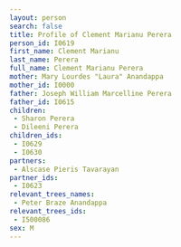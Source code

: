 ```yaml
---
layout: person
search: false
title: Profile of Clement Marianu Perera
person_id: I0619
first_name: Clement Marianu
last_name: Perera
full_name: Clement Marianu Perera
mother: Mary Lourdes "Laura" Anandappa
mother_id: I0000
father: Joseph William Marcelline Perera
father_id: I0615
children:
 - Sharon Perera
 - Dileeni Perera
children_ids:
 - I0629
 - I0630
partners:
 - Alscase Pieris Tavarayan
partner_ids:
 - I0623
relevant_trees_names:
 - Peter Braze Anandappa
relevant_trees_ids:
 - I500086
sex: M
---
```


